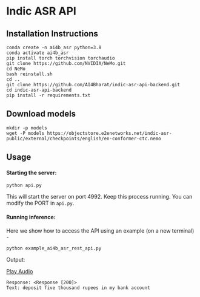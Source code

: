 # Indic ASR API

## Installation Instructions

```
conda create -n ai4b_asr python=3.8
conda activate ai4b_asr
pip install torch torchvision torchaudio
git clone https://github.com/NVIDIA/NeMo.git
cd NeMo
bash reinstall.sh
cd ..
git clone https://github.com/AI4Bharat/indic-asr-api-backend.git
cd indic-asr-api-backend
pip install -r requirements.txt
```

## Download models
```
mkdir -p models
wget -P models https://objectstore.e2enetworks.net/indic-asr-public/external/checkpoints/english/en-conformer-ctc.nemo

```

## Usage

#### Starting the server:

```
python api.py
```

This will start the server on port 4992. Keep this process running. You can modify the PORT in `api.py`.

#### Running inference:
Here we show how to access the API using an example (on a new terminal) -
```
python example_ai4b_asr_rest_api.py
```
Output:

[Play Audio](https://objectstore.e2enetworks.net/indic-asr-public/sample_audio.wav)
```
Response: <Response [200]>
Text: deposit five thousand rupees in my bank account
```
